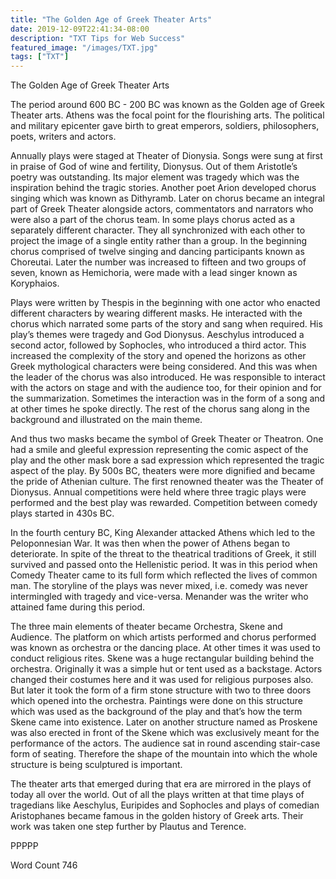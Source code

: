 ```yaml
---
title: "The Golden Age of Greek Theater Arts"
date: 2019-12-09T22:41:34-08:00
description: "TXT Tips for Web Success"
featured_image: "/images/TXT.jpg"
tags: ["TXT"]
---
```


The Golden Age of Greek Theater Arts

The period around 600 BC - 200 BC was known as the Golden age of Greek Theater arts. Athens was the focal point for the flourishing arts. The political and military epicenter gave birth to great emperors, soldiers, philosophers, poets, writers and actors. 

Annually plays were staged at Theater of Dionysia. Songs were sung at first in praise of God of wine and fertility, Dionysus. Out of them Aristotle’s poetry was outstanding. Its major element was tragedy which was the inspiration behind the tragic stories. Another poet Arion developed chorus singing which was known as Dithyramb. Later on chorus became an integral part of Greek Theater alongside actors, commentators and narrators who were also a part of the chorus team.  In some plays chorus acted as a separately different character. They all synchronized with each other to project the image of a single entity rather than a group. In the beginning chorus comprised of twelve singing and dancing participants known as Choreutai. Later the number was increased to fifteen and two groups of seven, known as Hemichoria, were made with a lead singer known as Koryphaios. 

Plays were written by Thespis in the beginning with one actor who enacted different characters by wearing different masks. He interacted with the chorus which narrated some parts of the story and sang when required. His play’s themes were tragedy and God Dionysus. Aeschylus introduced a second actor, followed by Sophocles, who introduced a third actor. This increased the complexity of the story and opened the horizons as other Greek mythological characters were being considered. And this was when the leader of the chorus was also introduced. He was responsible to interact with the actors on stage and with the audience too, for their opinion and for the summarization. Sometimes the interaction was in the form of a song and at other times he spoke directly. The rest of the chorus sang along in the background and illustrated on the main theme. 

And thus two masks became the symbol of Greek Theater or Theatron. One had a smile and gleeful expression representing the comic aspect of the play and the other mask bore a sad expression which represented the tragic aspect of the play. By 500s BC, theaters were more dignified and became the pride of Athenian culture. The first renowned theater was the Theater of Dionysus. Annual competitions were held where three tragic plays were performed and the best play was rewarded. Competition between comedy plays started in 430s BC.   

In the fourth century BC, King Alexander attacked Athens which led to the Peloponnesian War. It was then when the power of Athens began to deteriorate. In spite of the threat to the theatrical traditions of Greek, it still survived and passed onto the Hellenistic period.  It was in this period when Comedy Theater came to its full form which reflected the lives of common man. The storyline of the plays was never mixed, i.e. comedy was never intermingled with tragedy and vice-versa. Menander was the writer who attained fame during this period.

The three main elements of theater became Orchestra, Skene and Audience. The platform on which artists performed and chorus performed was known as orchestra or the dancing place. At other times it was used to conduct religious rites. Skene was a huge rectangular building behind the orchestra. Originally it was a simple hut or tent used as a backstage. Actors changed their costumes here and it was used for religious purposes also. But later it took the form of a firm stone structure with two to three doors which opened into the orchestra. Paintings were done on this structure which was used as the background of the play and that’s how the term Skene came into existence. Later on another structure named as Proskene was also erected in front of the Skene which was exclusively meant for the performance of the actors. The audience sat in round ascending stair-case form of seating. Therefore the shape of the mountain into which the whole structure is being sculptured is important.

The theater arts that emerged during that era are mirrored in the plays of today all over the world. Out of all the plays written at that time plays of tragedians like Aeschylus, Euripides and Sophocles and plays of comedian Aristophanes became famous in the golden history of Greek arts.  Their work was taken one step further by Plautus and Terence.

PPPPP

Word Count 746



